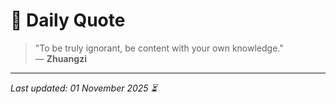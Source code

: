 # 📜 Daily Quote

> "To be truly ignorant, be content with your own knowledge."  
> — **Zhuangzi**

---

_Last updated: 01 November 2025 ⏳_
